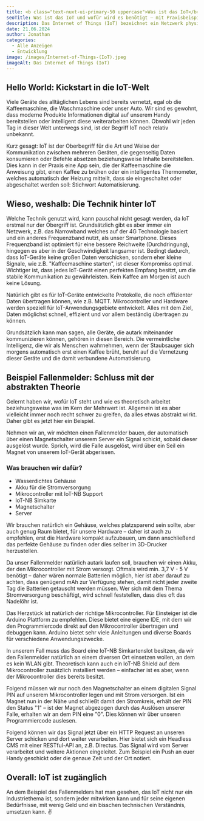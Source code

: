```yaml
---
title: <b class="text-nuxt-ui-primary-50 uppercase">Was ist das IoT</b> und wofür wird es <b class="text-nuxt-ui-primary-50 uppercase">benötigt</b> – mit Praxisbeispiel
seoTitle: Was ist das IoT und wofür wird es benötigt – mit Praxisbeispiel
description: Das Internet of Things (IoT) bezeichnet ein Netzwerk physischer Objekte („Things“), die mit Sensoren, Software und anderer Technologie ausgestattet sind. Diese Objekte können sich über das Internet mit anderen Geräten und Systemen vernetzen und Daten austauschen.
date: 21.06.2024
author: Jonathan
categories:
  - Alle Anzeigen
  - Entwicklung
image: /images/Internet-of-Things-(IoT).jpeg
imageAlt: Das Internet of Things (IoT)
---
```


## Hello World: Kickstart in die IoT-Welt

Viele Geräte des alltäglichen Lebens sind bereits vernetzt, egal ob die Kaffeemaschine, die Waschmaschine oder unser Auto. Wir sind es gewohnt, dass moderne Produkte Informationen digital auf unserem Handy bereitstellen oder intelligent diese weiterarbeiten können. Obwohl wir jeden Tag in dieser Welt unterwegs sind, ist der Begriff IoT noch relativ unbekannt.

Kurz gesagt: IoT ist der Oberbegriff für die Art und Weise der Kommunikation zwischen mehreren Geräten, die gegenseitig Daten konsumieren oder Befehle absetzen beziehungsweise Inhalte bereitstellen. Dies kann in der Praxis eine App sein, die der Kaffeemaschine die Anweisung gibt, einen Kaffee zu brühen oder ein intelligentes Thermometer, welches automatisch der Heizung mitteilt, dass sie eingeschaltet oder abgeschaltet werden soll: Stichwort Automatisierung.

## Wieso, weshalb: Die Technik hinter IoT

Welche Technik genutzt wird, kann pauschal nicht gesagt werden, da IoT erstmal nur der Obergriff ist. Grundsätzlich gibt es aber immer ein Netzwerk, z.B. das Narrowband welches auf der 4G Technologie basiert und ein anderes Frequenzband nutzt, als unser Smartphone. Dieses Frequenzband ist optimiert für eine bessere Reichweite (Durchdringung), hingegen es aber in der Geschwindigkeit langsamer ist. Bedingt dadurch, dass IoT-Geräte keine großen Daten verschicken, sondern eher kleine Signale, wie z.B. "Kaffeemaschine starten", ist dieser Kompromiss optimal. Wichtiger ist, dass jedes IoT-Gerät einen perfekten Empfang besitzt, um die stabile Kommunikation zu gewährleisten. Kein Kaffee am Morgen ist auch keine Lösung.

Natürlich gibt es für IoT-Geräte entwickelte Protokolle, die noch effizienter Daten übertragen können, wie z.B. MQTT. Mikrocontroller und Hardware werden speziell für IoT-Anwendungsgebiete entwickelt. Alles mit dem Ziel, Daten möglichst schnell, effizient und vor allem beständig übertragen zu können.

Grundsätzlich kann man sagen, alle Geräte, die autark miteinander kommunizieren können, gehören in diesen Bereich. Die vermeintliche Intelligenz, die wir als Menschen wahrnehmen, wenn der Staubsauger sich morgens automatisch erst einen Kaffee brüht, beruht auf die Vernetzung dieser Geräte und die damit verbundene Automatisierung.

## Beispiel Fallenmelder: Schluss mit der abstrakten Theorie

Gelernt haben wir, wofür IoT steht und wie es theoretisch arbeitet beziehungsweise was im Kern der Mehrwert ist. Allgemein ist es aber vielleicht immer noch recht schwer zu greifen, da alles etwas abstrakt wirkt. Daher gibt es jetzt hier ein Beispiel.

Nehmen wir an, wir möchten einen Fallenmelder bauen, der automatisch über einen Magnetschalter unserem Server ein Signal schickt, sobald dieser ausgelöst wurde. Sprich, wird die Falle ausgelöst, wird über ein Seil ein Magnet von unserem IoT-Gerät abgerissen.

### Was brauchen wir dafür?

- Wasserdichtes Gehäuse
- Akku für die Stromversorgung
- Mikrocontroller mit IoT-NB Support
- IoT-NB Simkarte
- Magnetschalter
- Server

Wir brauchen natürlich ein Gehäuse, welches platzsparend sein sollte, aber auch genug Raum bietet, für unsere Hardware – daher ist auch zu empfehlen, erst die Hardware kompakt aufzubauen, um dann anschließend das perfekte Gehäuse zu finden oder dies selber im 3D-Drucker herzustellen.

Da unser Fallenmelder natürlich autark laufen soll, brauchen wir einen Akku, der den Mikrocontroller mit Strom versorgt. Oftmals wird min. 3,7 V - 5 V benötigt – daher wären normale Batterien möglich, hier ist aber darauf zu achten, dass genügend mAh zur Verfügung stehen, damit nicht jeder zweite Tag die Batterien getauscht werden müssen. Wer sich mit dem Thema Stromversorgung beschäftigt, wird schnell feststellen, dass dies oft das Nadelöhr ist.

Das Herzstück ist natürlich der richtige Mikrocontroller. Für Einsteiger ist die Arduino Plattform zu empfehlen. Diese bietet eine eigene IDE, mit dem wir den Programmiercode direkt auf den Mikrocontroller übertragen und debuggen kann. Arduino bietet sehr viele Anleitungen und diverse Boards für verschiedene Anwendungszwecke.

In unserem Fall muss das Board eine IoT-NB Simkartenslot besitzen, da wir den Fallenmelder natürlich an einem diversen Ort einsetzen wollen, an dem es kein WLAN gibt. Theoretisch kann auch ein IoT-NB Shield auf dem Mikrocontroller zusätzlich installiert werden – einfacher ist es aber, wenn der Mikrocontroller dies bereits besitzt.

Folgend müssen wir nur noch den Magnetschalter an einem digitalen Signal PIN auf unserem Mikrocontroller legen und mit Strom versorgen. Ist ein Magnet nun in der Nähe und schließt damit den Stromkreis, erhält der PIN den Status "1" – ist der Magnet abgezogen durch das Auslösen unserer Falle, erhalten wir an dem PIN eine "0". Dies können wir über unseren Programmiercode auslesen.

Folgend können wir das Signal jetzt über ein HTTP Request an unseren Server schicken und dort weiter verarbeiten. Hier bietet sich ein Headless CMS mit einer RESTful-API an, z.B. Directus. Das Signal wird vom Server verarbeitet und weitere Aktionen eingeleitet. Zum Beispiel ein Push an euer Handy geschickt oder die genaue Zeit und der Ort notiert.

## Overall: IoT ist zugänglich

An dem Beispiel des Fallenmelders hat man gesehen, das IoT nicht nur ein Industriethema ist, sondern jeder mitwirken kann und für seine eigenen Bedürfnisse, mit wenig Geld und ein bisschen technischen Verständnis, umsetzen kann. ✌️
